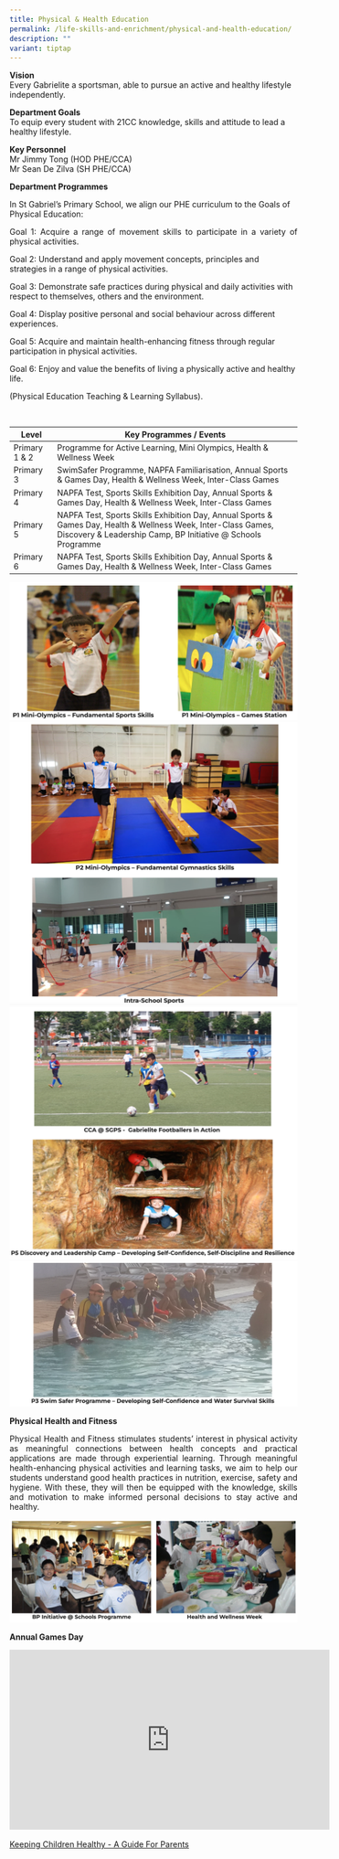 ```yaml
---
title: Physical & Health Education
permalink: /life-skills-and-enrichment/physical-and-health-education/
description: ""
variant: tiptap
---
```

**Vision**   
Every Gabrielite a sportsman, able to pursue an active and healthy lifestyle independently.

**Department Goals**&nbsp;   
To equip every student with 21CC knowledge, skills and attitude to lead a healthy lifestyle.

**Key Personnel** <br>
Mr Jimmy Tong (HOD PHE/CCA) <br>
Mr Sean De Zilva (SH PHE/CCA)


**Department Programmes** <br>

In St Gabriel’s Primary School, we align our PHE curriculum to the Goals of Physical Education:

<p align="justify">
Goal 1: Acquire a range of movement skills to participate in a variety of physical activities.<br>

Goal 2: Understand and apply movement concepts, principles and strategies in a range of physical activities.<br>

Goal 3: Demonstrate safe practices during physical and daily activities with respect to themselves, others and the environment.<br>

Goal 4: Display positive personal and social behaviour across different experiences.<br>
																																												
Goal 5: Acquire and maintain health-enhancing fitness through regular participation in physical activities.<br>

Goal 6: Enjoy and value the benefits of living a physically active and healthy life.<br>

(Physical Education Teaching &amp; Learning Syllabus).
</p>

<br>

| Level | Key Programmes / Events |
| -------- | -------- |
| Primary 1 &amp; 2  | Programme for Active Learning, Mini Olympics, Health &amp; Wellness Week   |
|Primary 3|SwimSafer Programme, NAPFA Familiarisation, Annual Sports &amp; Games Day, Health &amp; Wellness Week, Inter-Class Games|
|Primary 4|NAPFA Test, Sports Skills Exhibition Day, Annual Sports &amp; Games Day, Health &amp; Wellness Week, Inter-Class Games|
|Primary 5|NAPFA Test, Sports Skills Exhibition Day, Annual Sports &amp; Games Day, Health &amp; Wellness Week, Inter-Class Games, Discovery &amp; Leadership Camp, BP Initiative @ Schools Programme|
|Primary 6|NAPFA Test, Sports Skills Exhibition Day, Annual Sports &amp; Games Day, Health &amp; Wellness Week, Inter-Class Games|

![](/images/phe1.png)
![](/images/phe2.png)
![](/images/phe3.png)
![](/images/phe4.png)


**Physical Health and Fitness**
<p align="justify">
Physical Health and Fitness stimulates students’ interest in physical activity as meaningful connections between health concepts and practical applications are made through experiential learning. Through meaningful health-enhancing physical activities and learning tasks, we aim to help our students understand good health practices in nutrition, exercise, safety and hygiene. With these, they will then be equipped with the knowledge, skills and motivation to make informed personal decisions to stay active and healthy.</p>

![](/images/phe5.png)


**Annual Games Day**

<center><iframe width="560" height="315" src="https://www.youtube.com/embed/0dqcRUZxzjE" title="Annual Games Day" frameborder="0" allow="accelerometer; autoplay; clipboard-write; encrypted-media; gyroscope; picture-in-picture" allowfullscreen=""></iframe></center>

[Keeping Children Healthy - A Guide For Parents](https://drive.google.com/file/d/1rFqdpVg5te6O57zLRVgyY8vCl-BgwfuO/view?usp=sharing)